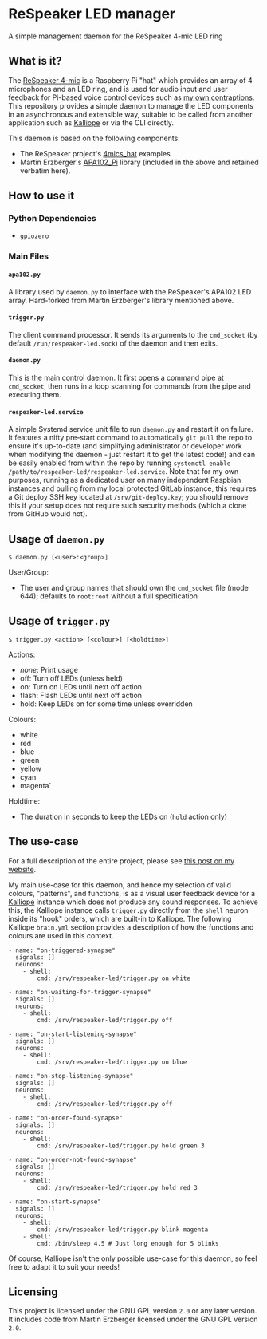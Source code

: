 # ReSpeaker LED manager

A simple management daemon for the ReSpeaker 4-mic LED ring

## What is it?

The [ReSpeaker 4-mic](https://www.seeedstudio.com/ReSpeaker-4-Mic-Array-for-Raspberry-Pi-p-2941.html) is a Raspberry Pi "hat" which provides an array of 4 microphones and an LED ring, and is used for audio input and user feedback for Pi-based voice control devices such as [my own contraptions](https://www.boniface.me/post/self-hosted-voice-control/). This repository provides a simple daemon to manage the LED components in an asynchronous and extensible way, suitable to be called from another application such as [Kalliope](https://kalliope-project.github.io/) or via the CLI directly.

This daemon is based on the following components:
* The ReSpeaker project's [4mics_hat](https://github.com/respeaker/4mics_hat) examples.
* Martin Erzberger's [APA102_Pi](https://github.com/tinue/APA102_Pi) library (included in the above and retained verbatim here).

## How to use it

### Python Dependencies

* `gpiozero`

### Main Files

#### `apa102.py`

A library used by `daemon.py` to interface with the ReSpeaker's APA102 LED array. Hard-forked from Martin Erzberger's library mentioned above.

#### `trigger.py`

The client command processor. It sends its arguments to the `cmd_socket` (by default `/run/respeaker-led.sock`) of the daemon and then exits.

#### `daemon.py`

This is the main control daemon. It first opens a command pipe at `cmd_socket`, then runs in a loop scanning for commands from the pipe and executing them.

#### `respeaker-led.service`

A simple Systemd service unit file to run `daemon.py` and restart it on failure. It features a nifty pre-start command to automatically `git pull` the repo to ensure it's up-to-date (and simplifying administrator or developer work when modifying the daemon - just restart it to get the latest code!) and can be easily enabled from within the repo by running `systemctl enable /path/to/respeaker-led/respeaker-led.service`. Note that for my own purposes, running as a dedicated user on many independent Raspbian instances and pulling from my local protected GitLab instance, this requires a Git deploy SSH key located at `/srv/git-deploy.key`; you should remove this if your setup does not require such security methods (which a clone from GitHub would not).

## Usage of `daemon.py`

`$ daemon.py [<user>:<group>]`

User/Group:

* The user and group names that should own the `cmd_socket` file (mode 644); defaults to `root:root` without a full specification

## Usage of `trigger.py`

`$ trigger.py <action> [<colour>] [<holdtime>]`

Actions:
* *none*: Print usage
* off: Turn off LEDs (unless held)
* on: Turn on LEDs until next off action
* flash: Flash LEDs until next off action
* hold: Keep LEDs on for some time unless overridden

Colours:

* white
* red
* blue
* green
* yellow
* cyan
* magenta`

Holdtime:

* The duration in seconds to keep the LEDs on (`hold` action only)

## The use-case

For a full description of the entire project, please see [this post on my website](https://www.boniface.me/post/self-hosted-voice-control/).

My main use-case for this daemon, and hence my selection of valid colours, "patterns", and functions, is as a visual user feedback device for a [Kalliope](https://kalliope-project.github.io/) instance which does not produce any sound responses. To achieve this, the Kalliope instance calls `trigger.py` directly from the `shell` neuron inside its "hook" orders, which are built-in to Kalliope. The following Kalliope `brain.yml` section provides a description of how the functions and colours are used in this context.

```
- name: "on-triggered-synapse"
  signals: []
  neurons:
    - shell:
        cmd: /srv/respeaker-led/trigger.py on white

- name: "on-waiting-for-trigger-synapse"
  signals: []
  neurons:
    - shell:
        cmd: /srv/respeaker-led/trigger.py off

- name: "on-start-listening-synapse"
  signals: []
  neurons:
    - shell:
        cmd: /srv/respeaker-led/trigger.py on blue

- name: "on-stop-listening-synapse"
  signals: []
  neurons:
    - shell:
        cmd: /srv/respeaker-led/trigger.py off

- name: "on-order-found-synapse"
  signals: []
  neurons:
    - shell:
        cmd: /srv/respeaker-led/trigger.py hold green 3

- name: "on-order-not-found-synapse"
  signals: []
  neurons:
    - shell:
        cmd: /srv/respeaker-led/trigger.py hold red 3

- name: "on-start-synapse"
  signals: []
  neurons:
    - shell:
        cmd: /srv/respeaker-led/trigger.py blink magenta
    - shell:
        cmd: /bin/sleep 4.5 # Just long enough for 5 blinks
```

Of course, Kalliope isn't the only possible use-case for this daemon, so feel free to adapt it to suit your needs!

## Licensing

This project is licensed under the GNU GPL version `2.0` or any later version. It includes code from Martin Erzberger licensed under the GNU GPL version `2.0`.
